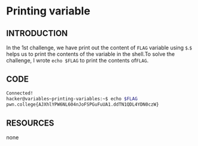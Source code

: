 # Printing variable
## INTRODUCTION 
In the 1st challenge, we have print out the content of `FLAG` variable using `$`.`$` helps us to print the contents of the variable in the shell.To solve the challenge,
I wrote `echo $FLAG` to print the contents of`FLAG`.
## CODE
``` BASH
Connected!
hacker@variables~printing-variables:~$ echo $FLAG
pwn.college{AJXhlYPW6NL604nJoFSPGuFuUA1.ddTN1QDL4YDN0czW}
```
## RESOURCES
none 
